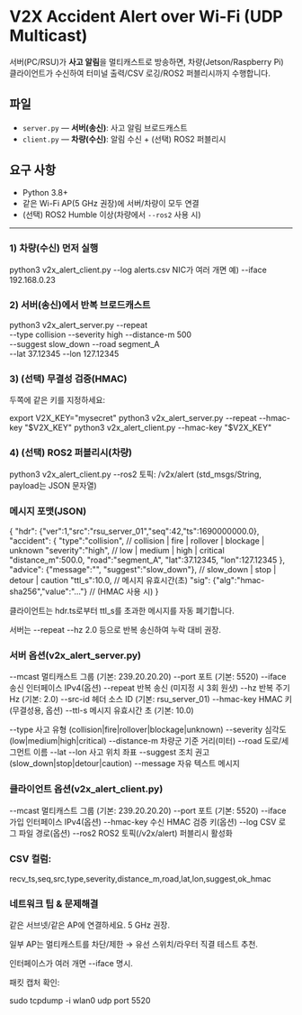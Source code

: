 # V2X Accident Alert over Wi-Fi (UDP Multicast)

서버(PC/RSU)가 **사고 알림**을 멀티캐스트로 방송하면, 차량(Jetson/Raspberry Pi) 클라이언트가 수신하여 터미널 출력/CSV 로깅/ROS2 퍼블리시까지 수행합니다.

## 파일
- `server.py` — **서버(송신)**: 사고 알림 브로드캐스트
- `client.py` — **차량(수신)**: 알림 수신 + (선택) ROS2 퍼블리시

## 요구 사항
- Python 3.8+
- 같은 Wi-Fi AP(5 GHz 권장)에 서버/차량이 모두 연결
- (선택) ROS2 Humble 이상(차량에서 `--ros2` 사용 시)

---

### 1) 차량(수신) 먼저 실행
python3 v2x_alert_client.py --log alerts.csv
NIC가 여러 개면 예) --iface 192.168.0.23

### 2) 서버(송신)에서 반복 브로드캐스트
python3 v2x_alert_server.py --repeat \
  --type collision --severity high --distance-m 500 \
  --suggest slow_down --road segment_A \
  --lat 37.12345 --lon 127.12345

### 3) (선택) 무결성 검증(HMAC)

두쪽에 같은 키를 지정하세요:

export V2X_KEY="mysecret"
python3 v2x_alert_server.py --repeat --hmac-key "$V2X_KEY"
python3 v2x_alert_client.py --hmac-key "$V2X_KEY"

### 4) (선택) ROS2 퍼블리시(차량)
python3 v2x_alert_client.py --ros2
토픽: /v2x/alert (std_msgs/String, payload는 JSON 문자열)

### 메시지 포맷(JSON)
{
  "hdr": {"ver":1,"src":"rsu_server_01","seq":42,"ts":1690000000.0},
  "accident": {
    "type":"collision",        // collision | fire | rollover | blockage | unknown
    "severity":"high",         // low | medium | high | critical
    "distance_m":500.0,
    "road":"segment_A",
    "lat":37.12345, "lon":127.12345
  },
  "advice": {"message":"", "suggest":"slow_down"}, // slow_down | stop | detour | caution
  "ttl_s":10.0,                                     // 메시지 유효시간(초)
  "sig": {"alg":"hmac-sha256","value":"..."}        // (HMAC 사용 시)
}


클라이언트는 hdr.ts로부터 ttl_s를 초과한 메시지를 자동 폐기합니다.

서버는 --repeat --hz 2.0 등으로 반복 송신하여 누락 대비 권장.

### 서버 옵션(v2x_alert_server.py)
--mcast        멀티캐스트 그룹 (기본: 239.20.20.20)
--port         포트 (기본: 5520)
--iface        송신 인터페이스 IPv4(옵션)
--repeat       반복 송신 (미지정 시 3회 원샷)
--hz           반복 주기 Hz (기본: 2.0)
--src-id       헤더 소스 ID (기본: rsu_server_01)
--hmac-key     HMAC 키(무결성용, 옵션)
--ttl-s        메시지 유효시간 초 (기본: 10.0)

--type         사고 유형 (collision|fire|rollover|blockage|unknown)
--severity     심각도 (low|medium|high|critical)
--distance-m   차량군 기준 거리(미터)
--road         도로/세그먼트 이름
--lat --lon    사고 위치 좌표
--suggest      조치 권고 (slow_down|stop|detour|caution)
--message      자유 텍스트 메시지

### 클라이언트 옵션(v2x_alert_client.py)
--mcast        멀티캐스트 그룹 (기본: 239.20.20.20)
--port         포트 (기본: 5520)
--iface        가입 인터페이스 IPv4(옵션)
--hmac-key     수신 HMAC 검증 키(옵션)
--log          CSV 로그 파일 경로(옵션)
--ros2         ROS2 토픽(/v2x/alert) 퍼블리시 활성화


### CSV 컬럼:

recv_ts,seq,src,type,severity,distance_m,road,lat,lon,suggest,ok_hmac


### 네트워크 팁 & 문제해결

같은 서브넷/같은 AP에 연결하세요. 5 GHz 권장.

일부 AP는 멀티캐스트를 차단/제한 → 유선 스위치/라우터 직결 테스트 추천.

인터페이스가 여러 개면 --iface 명시.

패킷 캡처 확인:

sudo tcpdump -i wlan0 udp port 5520



